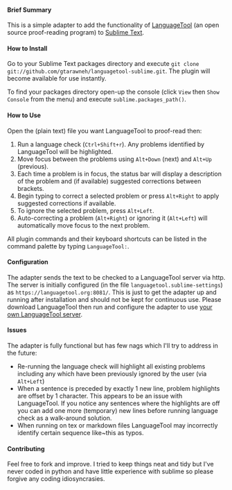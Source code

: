 <!-- ### LanguageTool - Sublime Adapter -->

#### Brief Summary

This is a simple adapter to add the functionality of [LanguageTool](https://languagetool.org/) (an open source proof-reading program) to [Sublime Text](https://www.sublimetext.com/).

#### How to Install

Go to your Sublime Text packages directory and execute `git clone git://github.com/gtarawneh/languagetool-sublime.git`. The plugin will become available for use instantly.

To find your packages directory open-up the console (click `View` then `Show Console` from the menu) and execute `sublime.packages_path()`.

#### How to Use

Open the (plain text) file you want LanguageTool to proof-read then:

1. Run a language check (`Ctrl+Shift+r`). Any problems identified by LanguageTool will be highlighted.
2. Move focus between the problems using `Alt+Down` (next) and `Alt+Up` (previous).
3. Each time a problem is in focus, the status bar will display a description of the problem and (if available) suggested corrections between brackets.
4. Begin typing to correct a selected problem or press `Alt+Right` to apply suggested corrections if available.
5. To ignore the selected problem, press `Alt+Left`.
6. Auto-correcting a problem (`Alt+Right`) or ignoring it (`Alt+Left`) will automatically move focus to the next problem.

All plugin commands and their keyboard shortcuts can be listed in the command palette by typing `LanguageTool:`.

#### Configuration

The adapter sends the text to be checked to a LanguageTool server via http. The server is initially configured (in the file `languagetool.sublime-settings`) as `https://languagetool.org:8081/`. This is just to get the adapter up and running after installation and should not be kept for continuous use. Please download LanguageTool then run and configure the adapter to use [your own LanguageTool server](http://wiki.languagetool.org/http-server).

#### Issues

The adapter is fully functional but has few nags which I'll try to address in the future:

* Re-running the language check will highlight all existing problems including any which have been previously ignored by the user (via `Alt+Left`)
* When a sentence is preceded by exactly 1 new line, problem highlights are offset by 1 character. This appears to be an issue with LanguageTool. If you notice any sentences where the highlights are off you can add one more (temporary) new lines before running language check as a walk-around solution.
* When running on tex or markdown files LanguageTool may incorrectly identify certain sequence like~this as typos.

#### Contributing

Feel free to fork and improve. I tried to keep things neat and tidy but I've never coded in python and have little experience with sublime so please forgive any coding idiosyncrasies. 